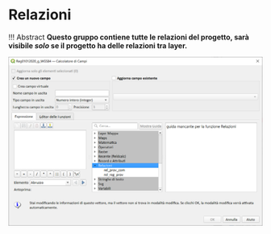 # Relazioni

!!! Abstract
    **Questo gruppo contiene tutte le relazioni del progetto, sarà visibile _solo_ se il progetto ha delle relazioni tra layer.**


![](../../img/relazioni/relazioni_01.png)
